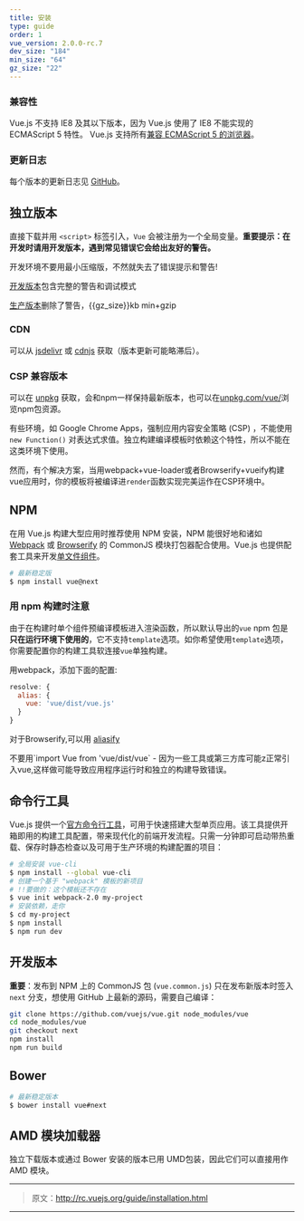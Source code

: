 ```yaml
---
title: 安装
type: guide
order: 1
vue_version: 2.0.0-rc.7
dev_size: "184"
min_size: "64"
gz_size: "22"
---
```


### 兼容性

Vue.js 不支持 IE8 及其以下版本，因为 Vue.js 使用了 IE8 不能实现的 ECMAScript 5 特性。 Vue.js 支持所有[兼容 ECMAScript 5 的浏览器](http://caniuse.com/#feat=es5)。

### 更新日志

每个版本的更新日志见 [GitHub](https://github.com/vuejs/vue/releases)。

## 独立版本

直接下载并用 `<script>` 标签引入，`Vue` 会被注册为一个全局变量。**重要提示：在开发时请用开发版本，遇到常见错误它会给出友好的警告。**

<p class="tip">开发环境不要用最小压缩版，不然就失去了错误提示和警告!</p>

<div id="downloads">
<a class="button" href="http://rc.vuejs.org/js/vue.js" download>开发版本</a><span class="light info">包含完整的警告和调试模式</span>

<a class="button" href="http://rc.vuejs.org/js/vue.min.js" download>生产版本</a><span class="light info">删除了警告，{{gz_size}}kb min+gzip</span>
</div>

### CDN

可以从 [jsdelivr](http://cdn.jsdelivr.net/vue/2.0.0-rc.1/vue.min.js) 或 [cdnjs](http://cdnjs.cloudflare.com/ajax/libs/vue/2.0.0-rc.1/vue.min.js) 获取（版本更新可能略滞后）。

### CSP 兼容版本

可以在 [unpkg](https://unpkg.com/vue/dist/vue.min.js) 获取，会和npm一样保持最新版本，也可以在[unpkg.com/vue/](https://unpkg.com/vue/)浏览npm包资源。

有些环境，如 Google Chrome Apps，强制应用内容安全策略 (CSP) ，不能使用 `new Function()` 对表达式求值。独立构建编译模板时依赖这个特性，所以不能在这类环境下使用。

然而，有个解决方案，当用webpack+vue-loader或者Browserify+vueify构建vue应用时，你的模板将被编译进`render`函数实现完美运作在CSP环境中。

## NPM

在用 Vue.js 构建大型应用时推荐使用 NPM 安装，NPM 能很好地和诸如 [Webpack](http://webpack.github.io/) 或 [Browserify](http://browserify.org/) 的 CommonJS 模块打包器配合使用。Vue.js 也提供配套工具来开发[单文件组件](application.html#单文件组件)。

``` bash
# 最新稳定版
$ npm install vue@next
```

### 用 npm 构建时注意


由于在构建时单个组件预编译模板进入渲染函数，所以默认导出的`vue` npm 包是 **只在运行环境下使用的**，它不支持`template`选项。如你希望使用`template`选项，你需要配置你的构建工具软连接`vue`单独构建。

用webpack，添加下面的配置:

``` js
resolve: {
  alias: {
    vue: 'vue/dist/vue.js'
  }
}
```

对于Browserify,可以用 [aliasify](https://github.com/benbria/aliasify) 

<p class="tip">不要用`import Vue from 'vue/dist/vue` - 因为一些工具或第三方库可能z正常引入vue,这样做可能导致应用程序运行时和独立的构建导致错误。</p>

## 命令行工具

Vue.js 提供一个[官方命令行工具](https://github.com/vuejs/vue-cli)，可用于快速搭建大型单页应用。该工具提供开箱即用的构建工具配置，带来现代化的前端开发流程。只需一分钟即可启动带热重载、保存时静态检查以及可用于生产环境的构建配置的项目：

``` bash
# 全局安装 vue-cli
$ npm install --global vue-cli
# 创建一个基于 "webpack" 模板的新项目
# !!要做的：这个模板还不存在
$ vue init webpack-2.0 my-project
# 安装依赖，走你
$ cd my-project
$ npm install
$ npm run dev
```

## 开发版本

**重要**：发布到 NPM 上的 CommonJS 包 (`vue.common.js`) 只在发布新版本时签入 `next` 分支，想使用 GitHub 上最新的源码，需要自己编译：

``` bash
git clone https://github.com/vuejs/vue.git node_modules/vue
cd node_modules/vue
git checkout next
npm install
npm run build
```

## Bower

``` bash
# 最新稳定版本
$ bower install vue#next
```

## AMD 模块加载器

独立下载版本或通过 Bower 安装的版本已用 UMD包装，因此它们可以直接用作 AMD 模块。

***

> 原文：http://rc.vuejs.org/guide/installation.html

***
